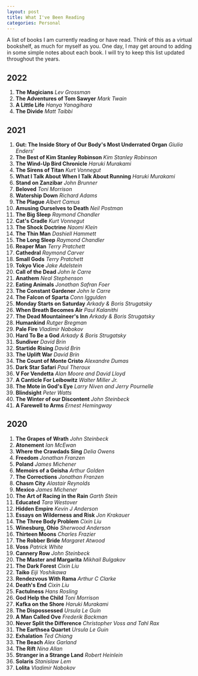 ```yaml
---
layout: post
title: What I've Been Reading
categories: Personal
---
```

A list of books I am currently reading or have read. Think of this as a virtual bookshelf, as much for myself as you.  One day, I may get around to adding in some simple notes about each book.  I will try to keep this list updated throughout the years.

## 2022

1. **The Magicians** *Lev Grossman*
2. **The Adventures of Tom Sawyer** *Mark Twain*
3. **A Little Life** *Hanya Yanagihara*
4. **The Divide** *Matt Taibbi*

## 2021

1. **Gut: The Inside Story of Our Body's Most Underrated Organ** *Giulia Enders*'
2. **The Best of Kim Stanley Robinson** *Kim Stanley Robinson*
3. **The Wind-Up Bird Chronicle** *Haruki Murakami*
4. **The Sirens of Titan** *Kurt Vonnegut*
5. **What I Talk About When I Talk About Running** *Haruki Murakami*
6. **Stand on Zanzibar** *John Brunner*
7. **Beloved** *Toni Morrison*
8. **Watership Down** *Richard Adams*
9. **The Plague** *Albert Camus*
10. **Amusing Ourselves to Death** *Neil Postman*
11. **The Big Sleep** *Raymond Chandler*
12. **Cat's Cradle** *Kurt Vonnegut*
13. **The Shock Doctrine** *Naomi Klein*
14. **The Thin Man** *Dashiell Hammett*
15. **The Long Sleep** *Raymond Chandler*
16. **Reaper Man** *Terry Pratchett*
17. **Cathedral** *Raymond Carver*
18. **Small Gods** *Terry Pratchett*
19. **Tokyo Vice** *Jake Adelstein*
20. **Call of the Dead** *John le Carre*
21. **Anathem** *Neal Stephenson*
22. **Eating Animals** *Jonathan Safran Foer*
23. **The Constant Gardener** *John le Carre*
24. **The Falcon of Sparta** *Conn Iggulden*
25. **Monday Starts on Saturday** *Arkady & Boris Strugatsky*
26. **When Breath Becomes Air** *Paul Kalanithi*
27. **The Dead Mountaineer's Inn** *Arkady & Boris Strugatsky*
28. **Humankind** *Rutger Bregman*
29. **Pale Fire** *Vladimir Nabokov*
30. **Hard To Be a God** *Arkady & Boris Strugatsky*
31. **Sundiver** *David Brin*
32. **Startide Rising** *David Brin*
33. **The Uplift War** *David Brin*
34. **The Count of Monte Cristo** *Alexandre Dumas*
35. **Dark Star Safari** *Paul Theroux*
36. **V For Vendetta** *Alan Moore and David Lloyd*
37. **A Canticle For Leibowitz** *Walter Miller Jr.*
38. **The Mote in God's Eye** *Larry Niven and Jerry Pournelle*
39. **Blindsight** *Peter Watts*
40. **The Winter of our Discontent** *John Steinbeck*
41. **A Farewell to Arms** *Ernest Hemingway*

## 2020

1. **The Grapes of Wrath** *John Steinbeck*
2. **Atonement** *Ian McEwan*
3. **Where the Crawdads Sing** *Delia Owens*
4. **Freedom** *Jonathan Franzen*
5. **Poland** *James Michener*
6. **Memoirs of a Geisha** *Arthur Golden*
7. **The Corrections** *Jonathan Franzen*
8. **Chasm City** *Alastair Reynolds*
9. **Mexico** *James Michener*
10. **The Art of Racing in the Rain** *Garth Stein* 
11. **Educated** *Tara Westover*
12. **Hidden Empire** *Kevin J Anderson*
13. **Essays on Wilderness and Risk** *Jon Krakauer*
14. **The Three Body Problem** *Cixin Liu*
15. **Winesburg, Ohio** *Sherwood Anderson*
16. **Thirteen Moons** *Charles Frazier*
17. **The Robber Bride** *Margaret Atwood*
18. **Voss** *Patrick White*
19. **Cannery Row** *John Steinbeck*
20. **The Master and Margarita** *Mikhail Bulgakov*
21. **The Dark Forest** *Cixin Liu*
22. **Taiko** *Eiji Yoshikawa*
23. **Rendezvous With Rama** *Arthur C Clarke*
24. **Death's End** *Cixin Liu*
25.  **Factulness** *Hans Rosling*
26. **God Help the Child** *Toni Morrison*
27. **Kafka on the Shore** *Haruki Murakami*
28. **The Dispossessed** *Ursula Le Guin*
29. **A Man Called Ove** *Frederik Backman*
30. **Never Split the Difference** *Christopher Voss and Tahl Rax*
31. **The Earthsea Quartet** *Ursula Le Guin*
32. **Exhalation** *Ted Chiang*
33. **The Beach** *Alex Garland*
34. **The Rift** *Nina Allan*
35. **Stranger in a Strange Land** *Robert Heinlein*
36. **Solaris** *Stanislaw Lem*
37. **Lolita** *Vladimir Nabokov*
